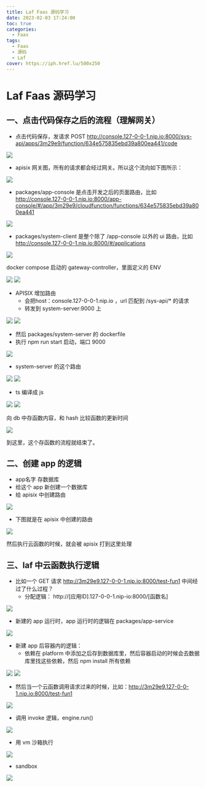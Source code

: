 ```yaml
---
title: Laf Faas 源码学习
date: 2023-02-03 17:24:00
toc: true
categories:
  - Faas
tags:
  - Faas
  - 源码
  - Laf
cover: https://iph.href.lu/500x250
---
```


# Laf Faas 源码学习

## 一、点击代码保存之后的流程（理解网关）

- 点击代码保存，发请求 POST http://console.127-0-0-1.nip.io:8000/sys-api/apps/3m29e9/function/634e575835ebd39a800ea441/code

![](https://file-1305436646.cos.ap-nanjing.myqcloud.com/blog/2023-10-16/1-1.png)

- apisix 网关图，所有的请求都会经过网关。所以这个流向如下图所示：

![](https://file-1305436646.cos.ap-nanjing.myqcloud.com/blog/2023-10-16/1-2.png)

- packages/app-console 是点击开发之后的页面路由，比如 http://console.127-0-0-1.nip.io:8000/app-console/#/app/3m29e9/cloudfunction/functions/634e575835ebd39a800ea441

![](https://file-1305436646.cos.ap-nanjing.myqcloud.com/blog/2023-10-16/1-3.png)

- packages/system-client 是整个除了 /app-console 以外的 ui 路由，比如 http://console.127-0-0-1.nip.io:8000/#/applications

![](https://file-1305436646.cos.ap-nanjing.myqcloud.com/blog/2023-10-16/1-4.png)

docker compose 启动的 gateway-controller，里面定义的 ENV

![](https://file-1305436646.cos.ap-nanjing.myqcloud.com/blog/2023-10-16/1-5.png)
![](https://file-1305436646.cos.ap-nanjing.myqcloud.com/blog/2023-10-16/1-6.png)

- APISIX 增加路由
  - 会把host：console.127-0-0-1.nip.io ，url 匹配到 /sys-api/* 的请求
  - 转发到 system-server:9000 上

![](https://file-1305436646.cos.ap-nanjing.myqcloud.com/blog/2023-10-16/1-7.png)
![](https://file-1305436646.cos.ap-nanjing.myqcloud.com/blog/2023-10-16/1-8.png)

- 然后 packages/system-server 的 dockerfile
- 执行 npm run start 启动，端口 9000

![](https://file-1305436646.cos.ap-nanjing.myqcloud.com/blog/2023-10-16/1-9.png)

- system-server 的这个路由

![](https://file-1305436646.cos.ap-nanjing.myqcloud.com/blog/2023-10-16/1-10.png)
![](https://file-1305436646.cos.ap-nanjing.myqcloud.com/blog/2023-10-16/1-11.png)

- ts 编译成 js

![](https://file-1305436646.cos.ap-nanjing.myqcloud.com/blog/2023-10-16/1-12.png)
![](https://file-1305436646.cos.ap-nanjing.myqcloud.com/blog/2023-10-16/1-13.png)

向 db 中存函数内容，和 hash 比较函数的更新时间

![](https://file-1305436646.cos.ap-nanjing.myqcloud.com/blog/2023-10-16/1-14.png)

到这里，这个存函数的流程就结束了。

## 二、创建 app 的逻辑

- app名字 存数据库
- 给这个 app 新创建一个数据库
- 给 apisix 中创建路由

![](https://file-1305436646.cos.ap-nanjing.myqcloud.com/blog/2023-10-16/2-1.png)

- 下图就是在 apisix 中创建的路由

![](https://file-1305436646.cos.ap-nanjing.myqcloud.com/blog/2023-10-16/2-2.png)

然后执行云函数的时候，就会被 apisix 打到这里处理

## 三、laf 中云函数执行逻辑

- 比如一个 GET 请求 http://3m29e9.127-0-0-1.nip.io:8000/test-fun1 中间经过了什么过程？
  - 分配逻辑： http://[应用ID].127-0-0-1.nip-io:8000/[函数名]

![](https://file-1305436646.cos.ap-nanjing.myqcloud.com/blog/2023-10-16/3-1.png)

- 新建的 app 运行时，app 运行时的逻辑在 packages/app-service

![](https://file-1305436646.cos.ap-nanjing.myqcloud.com/blog/2023-10-16/3-2.png)

- 新建 app 后容器内的逻辑：
  - 依赖在 platform 中添加之后存到数据库里，然后容器启动的时候会去数据库里找这些依赖，然后 npm install 所有依赖

![](https://file-1305436646.cos.ap-nanjing.myqcloud.com/blog/2023-10-16/3-3.png)
![](https://file-1305436646.cos.ap-nanjing.myqcloud.com/blog/2023-10-16/3-4.png)

- 然后当一个云函数调用请求过来的时候，比如：http://3m29e9.127-0-0-1.nip.io:8000/test-fun1

![](https://file-1305436646.cos.ap-nanjing.myqcloud.com/blog/2023-10-16/3-5.png)

- 调用 invoke 逻辑，engine.run()

![](https://file-1305436646.cos.ap-nanjing.myqcloud.com/blog/2023-10-16/3-6.png)

- 用 vm 沙箱执行

![](https://file-1305436646.cos.ap-nanjing.myqcloud.com/blog/2023-10-16/3-7.png)

- sandbox

![](https://file-1305436646.cos.ap-nanjing.myqcloud.com/blog/2023-10-16/3-8.png)
